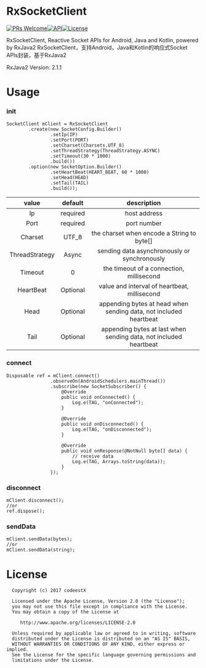# RxSocketClient

[![PRs Welcome](https://img.shields.io/badge/PRs-welcome-brightgreen.svg)](https://github.com/codeestX/RxSocketClient/pulls)[![API](https://img.shields.io/badge/API-20%2B-brightgreen.svg)](https://android-arsenal.com/api?level=20)[![License](https://img.shields.io/badge/License-Apache%202.0-blue.svg)](https://opensource.org/licenses/Apache-2.0)

RxSocketClient, Reactive Socket APIs for Android, Java and Kotlin, powered by RxJava2
RxSocketClient，支持Android，Java和Kotlin的响应式Socket APIs封装，基于RxJava2

RxJava2 Version: 2.1.1

# Usage

### init
```
SocketClient mClient = RxSocketClient
        .create(new SocketConfig.Builder()
                .setIp(IP)
                .setPort(PORT)
                .setCharset(Charsets.UTF_8)
                .setThreadStrategy(ThreadStrategy.ASYNC)
                .setTimeout(30 * 1000)
                .build())
        .option(new SocketOption.Builder()
                .setHeartBeat(HEART_BEAT, 60 * 1000)
                .setHead(HEAD)
                .setTail(TAIL)
                .build());

```
| value | default | description |
| :--: | :--: | :--: |
| Ip | required | host address |
| Port | required | port number |
| Charset | UTF_8 | the charset when encode a String to byte[] |
| ThreadStrategy | Async | sending data asynchronously or synchronously|
| Timeout | 0 | the timeout of a connection, millisecond |
| HeartBeat | Optional | value and interval of heartbeat, millisecond |
| Head | Optional | appending bytes at head when sending data, not included heartbeat |
| Tail | Optional | appending bytes at last when sending data, not included heartbeat |

### connect
```
Disposable ref = mClient.connect()
                .observeOn(AndroidSchedulers.mainThread())
                .subscribe(new SocketSubscriber() {
                    @Override
                    public void onConnected() {
                        Log.e(TAG, "onConnected");
                    }

                    @Override
                    public void onDisconnected() {
                        Log.e(TAG, "onDisconnected");
                    }

                    @Override
                    public void onResponse(@NotNull byte[] data) {
                    	// receive data
                        Log.e(TAG, Arrays.toString(data));
                    }
                });
```

### disconnect
```
mClient.disconnect();
//or
ref.dispose();
```

### sendData
```
mClient.sendData(bytes);
//or
mClient.sendData(string);
```

# License

      Copyright (c) 2017 codeestX

      Licensed under the Apache License, Version 2.0 (the "License");
      you may not use this file except in compliance with the License.
      You may obtain a copy of the License at

         http://www.apache.org/licenses/LICENSE-2.0

      Unless required by applicable law or agreed to in writing, software
      distributed under the License is distributed on an "AS IS" BASIS,
      WITHOUT WARRANTIES OR CONDITIONS OF ANY KIND, either express or implied.
      See the License for the specific language governing permissions and
      limitations under the License.


